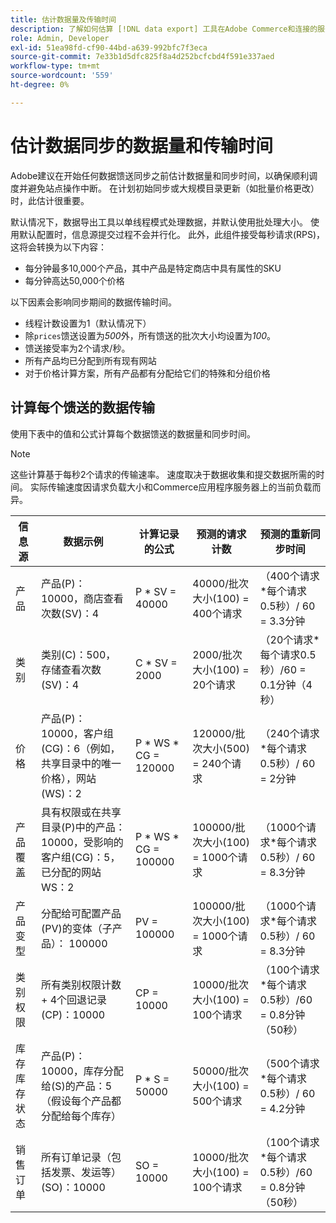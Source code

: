 ```yaml
---
title: 估计数据量及传输时间
description: 了解如何估算 [!DNL data export] 工具在Adobe Commerce和连接的服务之间同步馈送数据所需的数据量和传输时间。
role: Admin, Developer
exl-id: 51ea98fd-cf90-44bd-a639-992bfc7f3eca
source-git-commit: 7e33b1d5dfc825f8a4d252bcfcbd4f591e337aed
workflow-type: tm+mt
source-wordcount: '559'
ht-degree: 0%

---
```


# 估计数据同步的数据量和传输时间

Adobe建议在开始任何数据馈送同步之前估计数据量和同步时间，以确保顺利调度并避免站点操作中断。 在计划初始同步或大规模目录更新（如批量价格更改）时，此估计很重要。

默认情况下，数据导出工具以单线程模式处理数据，并默认使用批处理大小。 使用默认配置时，信息源提交过程不会并行化。 此外，此组件接受每秒请求(RPS)，这将会转换为以下内容：

- 每分钟最多10,000个产品，其中产品是特定商店中具有属性的SKU
- 每分钟高达50,000个价格

以下因素会影响同步期间的数据传输时间。

- 线程计数设置为1（默认情况下）
- 除`prices`馈送设置为&#x200B;_500_&#x200B;外，所有馈送的批次大小均设置为&#x200B;_100_。
- 馈送接受率为2个请求/秒。
- 所有产品均已分配到所有现有网站
- 对于价格计算方案，所有产品都有分配给它们的特殊和分组价格


## 计算每个馈送的数据传输

使用下表中的值和公式计算每个数据馈送的数据量和同步时间。

>[!NOTE]
>
>这些计算基于每秒2个请求的传输速率。 速度取决于数据收集和提交数据所需的时间。 实际传输速度因请求负载大小和Commerce应用程序服务器上的当前负载而异。

| 信息源 | 数据示例 | 计算记录的公式 | 预测的请求计数 | 预测的重新同步时间 |
| --- | --- | --- | --- | --- |
| 产品 | 产品(P)：10000，商店查看次数(SV)：4 | P * SV = 40000 | 40000/批次大小(100) = 400个请求 | （400个请求*每个请求0.5秒）/ 60 = 3.3分钟 |
| 类别 | 类别(C)：500，存储查看次数(SV)：4 | C * SV = 2000 | 2000/批次大小(100) = 20个请求 | （20个请求*每个请求0.5秒）/60 = 0.1分钟（4秒） |
| 价格 | 产品(P)：10000，客户组(CG)：6（例如，共享目录中的唯一价格），网站(WS)：2 | P \* WS * CG = 120000 | 120000/批次大小(500) = 240个请求 | （240个请求*每个请求0.5秒）/ 60 = 2分钟 |
| 产品覆盖 | 具有权限或在共享目录(P)中的产品：10000，受影响的客户组(CG)：5，已分配的网站WS：2 | P \* WS * CG = 100000 | 100000/批次大小(100) = 1000个请求 | （1000个请求*每个请求0.5秒）/ 60 = 8.3分钟 |
| 产品变型 | 分配给可配置产品(PV)的变体（子产品）： 100000 | PV = 100000 | 100000/批次大小(100) = 1000个请求 | （1000个请求*每个请求0.5秒）/ 60 = 8.3分钟 |
| 类别权限 | 所有类别权限计数+ 4个回退记录(CP)：10000 | CP = 10000 | 10000/批次大小(100) = 100个请求 | （100个请求*每个请求0.5秒）/60 = 0.8分钟（50秒） |
| 库存库存状态 | 产品(P)：10000，库存分配给(S)的产品：5（假设每个产品都分配给每个库存） | P * S = 50000 | 50000/批次大小(100) = 500个请求 | （500个请求*每个请求0.5秒）/ 60 = 4.2分钟 |
| 销售订单 | 所有订单记录（包括发票、发运等）(SO)：10000 | SO = 10000 | 10000/批次大小(100) = 100个请求 | （100个请求*每个请求0.5秒）/60 = 0.8分钟（50秒） |
